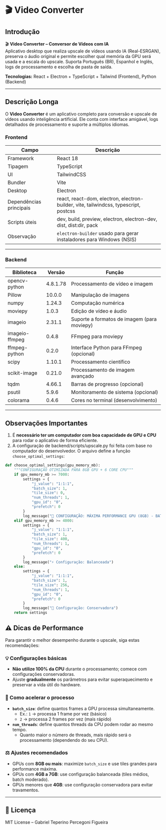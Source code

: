 # 🎬 Video Converter

## Introdução
🎬 **Video Converter – Conversor de Vídeos com IA**  
Aplicativo desktop que realiza upscale de vídeos usando IA (Real-ESRGAN), preserva o áudio original e permite escolher qual memória da GPU será usada e a escala do upscale. Suporta Português (BR), Espanhol e Inglês, logs de processamento e escolha de pasta de saída.

**Tecnologias:** React + Electron + TypeScript + Tailwind (Frontend), Python (Backend)

---

## Descrição Longa

O **Video Converter** é um aplicativo completo para conversão e upscale de vídeos usando inteligência artificial. Ele conta com interface amigável, logs detalhados de processamento e suporte a múltiplos idiomas.

### Frontend

| Campo | Descrição |
|-------|-----------|
| Framework | React 18 |
| Tipagem | TypeScript |
| UI | TailwindCSS |
| Bundler | Vite |
| Desktop | Electron |
| Dependências principais | react, react-dom, electron, electron-builder, vite, tailwindcss, typescript, postcss |
| Scripts úteis | dev, build, preview, electron, electron-dev, dist, dist:dir, pack |
| Observação | `electron-builder` usado para gerar instaladores para Windows (NSIS) |

---

### Backend

| Biblioteca | Versão | Função |
|------------|--------|-------|
| opencv-python | 4.8.1.78 | Processamento de vídeo e imagem |
| Pillow | 10.0.0 | Manipulação de imagens |
| numpy | 1.24.3 | Computação numérica |
| moviepy | 1.0.3 | Edição de vídeo e áudio |
| imageio | 2.31.1 | Suporte a formatos de imagem (para moviepy) |
| imageio-ffmpeg | 0.4.8 | FFmpeg para moviepy |
| ffmpeg-python | 0.2.0 | Interface Python para FFmpeg (opcional) |
| scipy | 1.10.1 | Processamento científico |
| scikit-image | 0.21.0 | Processamento de imagem avançado |
| tqdm | 4.66.1 | Barras de progresso (opcional) |
| psutil | 5.9.6 | Monitoramento de sistema (opcional) |
| colorama | 0.4.6 | Cores no terminal (desenvolvimento) |

---

## Observações Importantes

1. É **necessário ter um computador com boa capacidade de GPU e CPU** para rodar o aplicativo de forma eficiente.
2. A configuração de backend/scripts/upscale.py foi feita com base no computador do desenvolvedor. O arquivo define a função `choose_optimal_settings`:

```python
def choose_optimal_settings(gpu_memory_mb):
    """CONFIGURAÇÃO OTIMIZADA PARA 8GB GPU + 6 CORE CPU"""
    if gpu_memory_mb >= 7000:
        settings = {
            "j_value": "1:1:1",
            "batch_size": 1,
            "tile_size": 0,
            "num_threads": 1,
            "gpu_id": "0",
            "prefetch": 0
        }
        log_message("🚀 CONFIGURAÇÃO: MÁXIMA PERFORMANCE GPU (8GB) - BATCH=2")
    elif gpu_memory_mb >= 4000:
        settings = {
            "j_value": "1:1:1",
            "batch_size": 1,
            "tile_size": 400,
            "num_threads": 1,
            "gpu_id": "0",
            "prefetch": 0
        }
        log_message("⚡ Configuração: Balanceada")
    else:
        settings = {
            "j_value": "1:1:1", 
            "batch_size": 1,
            "tile_size": 256,
            "num_threads": 1,
            "gpu_id": "0",
            "prefetch": 0
        }
        log_message("🔧 Configuração: Conservadora")
    return settings
```
## ⚠️ Dicas de Performance

Para garantir o melhor desempenho durante o upscale, siga estas recomendações:

### 💡 Configurações básicas
- **Não utilize 100% da CPU** durante o processamento; comece com configurações conservadoras.  
- Ajuste **gradualmente** os parâmetros para evitar superaquecimento e preservar a vida útil do hardware.

### 🚀 Como acelerar o processo
- **`batch_size`**: define quantos frames a GPU processa simultaneamente.  
  - Ex.: `1` → processa 1 frame por vez (básico)  
  - `2` → processa 2 frames por vez (mais rápido)  
- **`num_threads`**: define quantos threads da CPU podem rodar ao mesmo tempo.  
  - Quanto maior o número de threads, mais rápido será o processamento (dependendo do seu CPU).

### ⚖️ Ajustes recomendados
- GPUs com **8GB ou mais**: maximize `batch_size` e use tiles grandes para performance máxima.  
- GPUs com **4GB a 7GB**: use configuração balanceada (tiles médios, batch moderado).  
- GPUs menores que **4GB**: use configuração conservadora para evitar travamentos.

---

## 📄 Licença

MIT License – Gabriel Teperino Percegoni Figueira
